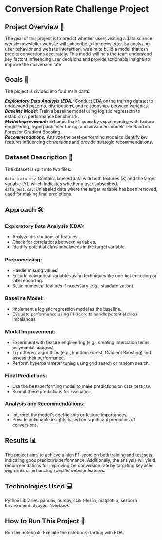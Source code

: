 # Conversion Rate Challenge Project 

## Project Overview 📄 

The goal of this project is to predict whether users visiting a data science weekly newsletter website will subscribe to the newsletter. By analyzing user behavior and website interaction, we aim to build a model that can predict conversions accurately. This model will help the team understand key factors influencing user decisions and provide actionable insights to improve the conversion rate. 

## Goals 🎯

The project is divided into four main parts: 

***Exploratory Data Analysis (EDA):*** Conduct EDA on the training dataset to understand patterns, distributions, and relationships between variables.  
***Baseline Model:*** Train a baseline model using logistic regression to establish a performance benchmark.  
***Model Improvement:*** Enhance the F1-score by experimenting with feature engineering, hyperparameter tuning, and advanced models like Random Forest or Gradient Boosting.  
***Recommendations:*** Analyze the best-performing model to identify key features influencing conversions and provide strategic recommendations.
     

## Dataset Description 📝

The dataset is split into two files: 

```data_train.csv```: Contains labeled data with both features (X) and the target variable (Y), which indicates whether a user subscribed.  
```data_test.csv```: Unlabeled data where the target variable has been removed, used for making final predictions.
     

## Approach 🛠️
     
### Exploratory Data Analysis (EDA):  
- Analyze distributions of features.
- Check for correlations between variables.
- Identify potential class imbalances in the target variable.
    
### Preprocessing:  
- Handle missing values.
- Encode categorical variables using techniques like one-hot encoding or label encoding.
- Scale numerical features if necessary (e.g., standardization).

### Baseline Model:  
- Implement a logistic regression model as the baseline.
- Evaluate performance using F1-score to handle potential class imbalances.    

### Model Improvement:  
- Experiment with feature engineering (e.g., creating interaction terms, polynomial features).
- Try different algorithms (e.g., Random Forest, Gradient Boosting) and assess their performance.
- Perform hyperparameter tuning using grid search or random search.   

### Final Predictions:  
- Use the best-performing model to make predictions on data_test.csv.
- Submit these predictions for evaluation.
   
### Analysis and Recommendations: 
- Interpret the model's coefficients or feature importances.
- Provide actionable insights based on significant predictors of conversions.
         
     
## Results 📊

The project aims to achieve a high F1-score on both training and test sets, indicating good predictive performance. Additionally, the analysis will yield recommendations for improving the conversion rate by targeting key user segments or enhancing specific website features. 

## Technologies Used 💻

Python Libraries: pandas, numpy, scikit-learn, matplotlib, seaborn
Environment: Jupyter Notebook


## How to Run This Project 🚀 

Run the notebook: Execute the notebook starting with EDA.
     
